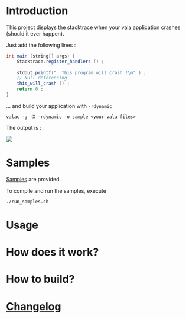 # Introduction

This project displays the stacktrace when your vala application crashes (should it ever happen).

Just add the following lines : 

```java
int main (string[] args) {
    Stacktrace.register_handlers () ;
	  
    stdout.printf("  This program will crash !\n" ) ;
    // Null deferencing
    this_will_crash () ;
    return 0 ;
}
```

... and build your application with `-rdynamic` 
```
valac -g -X -rdynamic -o sample <your vala files>
```

The output is :

![](https://raw.githubusercontent.com/PerfectCarl/vala-stacktrace/master/doc/stack_sigsegv.png)

# Samples
[Samples](/samples) are provided. 

To compile and run the samples, execute 

```
./run_samples.sh
```
# Usage

# How does it work?

# How to build?

# [Changelog](CHANGELOG.md)

